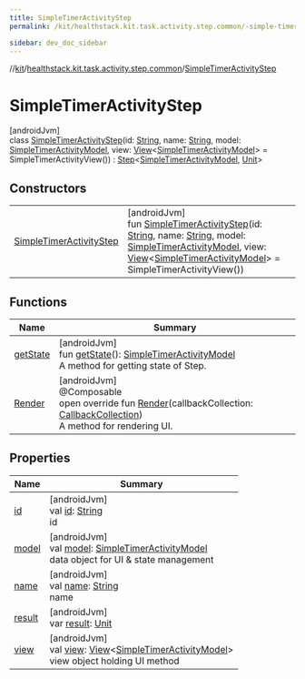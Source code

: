 ```yaml
---
title: SimpleTimerActivityStep
permalink: /kit/healthstack.kit.task.activity.step.common/-simple-timer-activity-step/index.html

sidebar: dev_doc_sidebar
---
```

//[kit](../../../kit.html)/[healthstack.kit.task.activity.step.common](../index.html)/[SimpleTimerActivityStep](index.html)



# SimpleTimerActivityStep



[androidJvm]\
class [SimpleTimerActivityStep](index.html)(id: [String](https://kotlinlang.org/api/latest/jvm/stdlib/kotlin/-string/index.html), name: [String](https://kotlinlang.org/api/latest/jvm/stdlib/kotlin/-string/index.html), model: [SimpleTimerActivityModel](../../healthstack.kit.task.activity.model.common/-simple-timer-activity-model/index.html), view: [View](../../healthstack.kit.task.base/-view/index.html)&lt;[SimpleTimerActivityModel](../../healthstack.kit.task.activity.model.common/-simple-timer-activity-model/index.html)&gt; = SimpleTimerActivityView()) : [Step](../../healthstack.kit.task.base/-step/index.html)&lt;[SimpleTimerActivityModel](../../healthstack.kit.task.activity.model.common/-simple-timer-activity-model/index.html), [Unit](https://kotlinlang.org/api/latest/jvm/stdlib/kotlin/-unit/index.html)&gt;



## Constructors


| | |
|---|---|
| [SimpleTimerActivityStep](-simple-timer-activity-step.html) | [androidJvm]<br>fun [SimpleTimerActivityStep](-simple-timer-activity-step.html)(id: [String](https://kotlinlang.org/api/latest/jvm/stdlib/kotlin/-string/index.html), name: [String](https://kotlinlang.org/api/latest/jvm/stdlib/kotlin/-string/index.html), model: [SimpleTimerActivityModel](../../healthstack.kit.task.activity.model.common/-simple-timer-activity-model/index.html), view: [View](../../healthstack.kit.task.base/-view/index.html)&lt;[SimpleTimerActivityModel](../../healthstack.kit.task.activity.model.common/-simple-timer-activity-model/index.html)&gt; = SimpleTimerActivityView()) |


## Functions


| Name | Summary |
|---|---|
| [getState](../../healthstack.kit.task.base/-step/get-state.html) | [androidJvm]<br>fun [getState](../../healthstack.kit.task.base/-step/get-state.html)(): [SimpleTimerActivityModel](../../healthstack.kit.task.activity.model.common/-simple-timer-activity-model/index.html)<br>A method for getting state of Step. |
| [Render](-render.html) | [androidJvm]<br>@Composable<br>open override fun [Render](-render.html)(callbackCollection: [CallbackCollection](../../healthstack.kit.task.base/-callback-collection/index.html))<br>A method for rendering UI. |


## Properties


| Name | Summary |
|---|---|
| [id](../../healthstack.kit.task.base/-step/id.html) | [androidJvm]<br>val [id](../../healthstack.kit.task.base/-step/id.html): [String](https://kotlinlang.org/api/latest/jvm/stdlib/kotlin/-string/index.html)<br>id |
| [model](../../healthstack.kit.task.base/-step/model.html) | [androidJvm]<br>val [model](../../healthstack.kit.task.base/-step/model.html): [SimpleTimerActivityModel](../../healthstack.kit.task.activity.model.common/-simple-timer-activity-model/index.html)<br>data object for UI & state management |
| [name](../../healthstack.kit.task.base/-step/name.html) | [androidJvm]<br>val [name](../../healthstack.kit.task.base/-step/name.html): [String](https://kotlinlang.org/api/latest/jvm/stdlib/kotlin/-string/index.html)<br>name |
| [result](../../healthstack.kit.task.base/-step/result.html) | [androidJvm]<br>var [result](../../healthstack.kit.task.base/-step/result.html): [Unit](https://kotlinlang.org/api/latest/jvm/stdlib/kotlin/-unit/index.html) |
| [view](../../healthstack.kit.task.base/-step/view.html) | [androidJvm]<br>val [view](../../healthstack.kit.task.base/-step/view.html): [View](../../healthstack.kit.task.base/-view/index.html)&lt;[SimpleTimerActivityModel](../../healthstack.kit.task.activity.model.common/-simple-timer-activity-model/index.html)&gt;<br>view object holding UI method |

